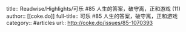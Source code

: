 title:: Readwise/Highlights/可乐 #85 人生的答案，破守离，正和游戏 (11)
author:: [[coke.do]]
full-title:: 可乐 \#85 人生的答案，破守离，正和游戏
category:: #articles
url:: http://coke.do/issues/85-1070393
